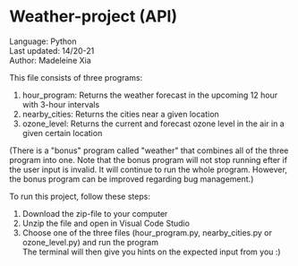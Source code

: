 # Weather-project (API)

Language: Python\
Last updated: 14/20-21\
Author: Madeleine Xia

This file consists of three programs:
1. hour_program: Returns the weather forecast in the upcoming 12 hour with 3-hour intervals
2. nearby_cities: Returns the cities near a given location
3. ozone_level: Returns the current and forecast ozone level in the air in a given certain location

(There is a "bonus" program called "weather" that combines all of the three program into one. 
Note that the bonus program will not stop running efter if the user input is invalid.
It will continue to run the whole program. However, the bonus program can be improved regarding bug management.) 

To run this project, follow these steps:
1. Download the zip-file to your computer
2. Unzip the file and open in Visual Code Studio
3. Choose one of the three files (hour_program.py, nearby_cities.py or ozone_level.py) and run the program\
   The terminal will then give you hints on the expected input from you :)
